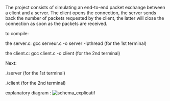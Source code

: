 The project consists of simulating an end-to-end packet exchange between a client and a server. The client opens the connection, the server sends back the number of packets requested by the client, the latter will close the connection as soon as the packets are received.

to compile:

the server.c: gcc serveur.c -o server -lpthread (for the 1st terminal)

the client.c: gcc client.c -o client (for the 2nd terminal)

Next:

./server (for the 1st terminal)

./client (for the 2nd terminal)

explanatory diagram :
![schema_explicatif](https://user-images.githubusercontent.com/73532355/147503297-4a0690a6-7fb6-4a2f-81df-aede87d60e4e.png)
